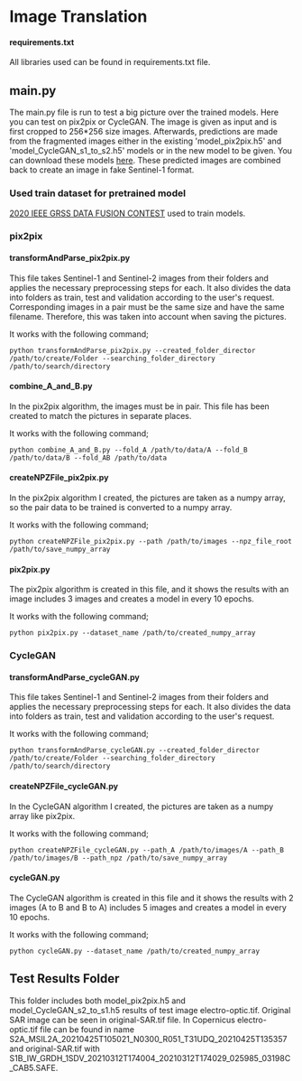 # Image Translation

#### requirements.txt

All libraries used can be found in requirements.txt file.

## main.py

The main.py file is run to test a big picture over the trained models. Here you can test on pix2pix or CycleGAN. The
image is given as input and is first cropped to 256*256 size images. Afterwards, predictions are made from the
fragmented images either in the existing 'model_pix2pix.h5' and 'model_CycleGAN_s1_to_s2.h5' models or in the new model to be
given. You can download these models [here](https://drive.google.com/drive/folders/1JIq02r6T1vRGQA2T-Twz_LI5kD7eMAXY?usp=sharing). These predicted images are combined back to create an image in fake Sentinel-1 format.

### Used train dataset for pretrained model

[2020 IEEE GRSS DATA FUSION CONTEST](https://ieee-dataport.org/competitions/2020-ieee-grss-data-fusion-contest) used to
train models.

### pix2pix

#### transformAndParse_pix2pix.py

This file takes Sentinel-1 and Sentinel-2 images from their folders and applies the necessary preprocessing steps for
each. It also divides the data into folders as train, test and validation according to the user's request. Corresponding
images in a pair must be the same size and have the same filename. Therefore, this was taken into account when saving
the pictures.

It works with the following command;

```
python transformAndParse_pix2pix.py --created_folder_director /path/to/create/Folder --searching_folder_directory /path/to/search/directory
```

#### combine_A_and_B.py

In the pix2pix algorithm, the images must be in pair. This file has been created to match the pictures in separate
places.

It works with the following command;

```
python combine_A_and_B.py --fold_A /path/to/data/A --fold_B /path/to/data/B --fold_AB /path/to/data
```

#### createNPZFile_pix2pix.py

In the pix2pix algorithm I created, the pictures are taken as a numpy array, so the pair data to be trained is converted
to a numpy array.

It works with the following command;

```
python createNPZFile_pix2pix.py --path /path/to/images --npz_file_root /path/to/save_numpy_array
```

#### pix2pix.py

The pix2pix algorithm is created in this file, and it shows the results with an image includes 3 images and creates a
model in every 10 epochs.

It works with the following command;

```
python pix2pix.py --dataset_name /path/to/created_numpy_array
```

### CycleGAN

#### transformAndParse_cycleGAN.py

This file takes Sentinel-1 and Sentinel-2 images from their folders and applies the necessary preprocessing steps for
each. It also divides the data into folders as train, test and validation according to the user's request.

It works with the following command;

```
python transformAndParse_cycleGAN.py --created_folder_director /path/to/create/Folder --searching_folder_directory /path/to/search/directory
```

#### createNPZFile_cycleGAN.py

In the CycleGAN algorithm I created, the pictures are taken as a numpy array like pix2pix.

It works with the following command;

```
python createNPZFile_cycleGAN.py --path_A /path/to/images/A --path_B /path/to/images/B --path_npz /path/to/save_numpy_array
```

#### cycleGAN.py

The CycleGAN algorithm is created in this file and it shows the results with 2 images (A to B and B to A) includes 5
images and creates a model in every 10 epochs.

It works with the following command;

```
python cycleGAN.py --dataset_name /path/to/created_numpy_array
```

## Test Results Folder

This folder includes both model_pix2pix.h5 and model_CycleGAN_s2_to_s1.h5 results of test image electro-optic.tif.
Original SAR image can be seen in original-SAR.tif file. In Copernicus electro-optic.tif file can be found in name
S2A_MSIL2A_20210425T105021_N0300_R051_T31UDQ_20210425T135357 and original-SAR.tif with
S1B_IW_GRDH_1SDV_20210312T174004_20210312T174029_025985_03198C_CAB5.SAFE.
